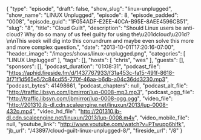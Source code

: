 {
  "type": "episode",
  "draft": false,
  "show_slug": "linux-unplugged",
  "show_name": "LINUX Unplugged",
  "episode": 8,
  "episode_padded": "0008",
  "episode_guid": "1F054ADF-E2EE-40CA-B95E-8AEE4596CB51",
  "slug": "8",
  "title": "Cloud Guilt",
  "description": "Should Linux users be anti-cloud? Why do so many of us feel guilty for using the\u201dcloud\u201d?\n\nThis week will dig into this conundrum and maybe even solve this more and more complex question.",
  "date": "2013-10-01T17:20:16-07:00",
  "header_image": "/images/shows/linux-unplugged.png",
  "categories": [
    "LINUX Unplugged"
  ],
  "tags": [],
  "hosts": [
    "chris",
    "wes"
  ],
  "guests": [],
  "sponsors": [],
  "podcast_duration": "01:08:31",
  "podcast_file": "https://aphid.fireside.fm/d/1437767933/f31a453c-fa15-491f-8618-3f71f1d565e5/2c84cd55-770f-46aa-b6db-a04c36dd3230.mp3",
  "podcast_bytes": 41498661,
  "podcast_chapters": null,
  "podcast_alt_file": "http://traffic.libsyn.com/jbmirror/lup-0008-mp3.mp3",
  "podcast_ogg_file": "http://traffic.libsyn.com/jbmirror/lup-0008-ogg.ogg",
  "video_file": "http://201310.jb-dl.cdn.scaleengine.net/linuxun/2013/lup-0008-432p.mp4",
  "video_hd_file": "http://201310.jb-dl.cdn.scaleengine.net/linuxun/2013/lup-0008.m4v",
  "video_mobile_file": null,
  "youtube_link": "http://www.youtube.com/watch?v=PTwupp6hIfk",
  "jb_url": "/43897/cloud-guilt-linux-unplugged-8/",
  "fireside_url": "/8"
}

